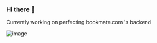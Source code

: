 ### Hi there 👋

Currently working on perfecting bookmate.com 's backend

![image](https://d3n32ilufxuvd1.cloudfront.net/56edb16c537673693e01d5b9/693896/upload-cb3973f0-e49c-11e6-8920-7b92241a2ff8.png)
<!--
**d3mash/d3mash** is a ✨ _special_ ✨ repository because its `README.md` (this file) appears on your GitHub profile.

Here are some ideas to get you started:

- 🔭 I’m currently working on ...
- 🌱 I’m currently learning ...
- 👯 I’m looking to collaborate on ...
- 🤔 I’m looking for help with ...
- 💬 Ask me about ...
- 📫 How to reach me: ...
- 😄 Pronouns: ...
- ⚡ Fun fact: ...
-->
